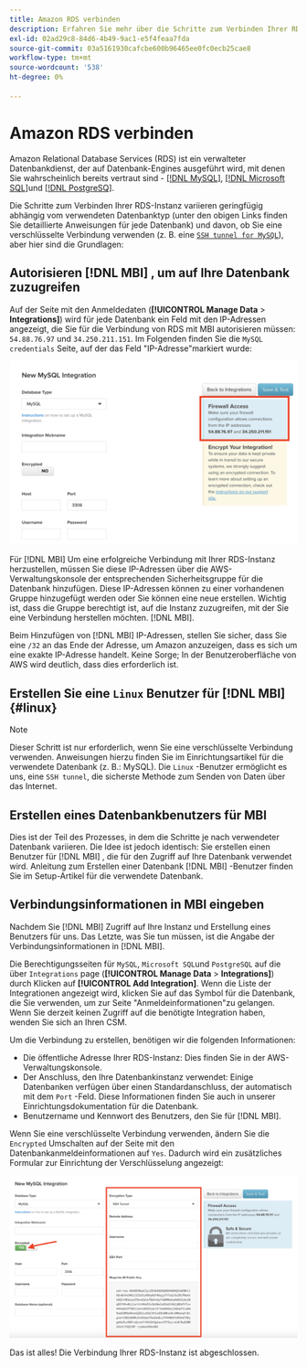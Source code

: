 ```yaml
---
title: Amazon RDS verbinden
description: Erfahren Sie mehr über die Schritte zum Verbinden Ihrer RDS-Instanz.
exl-id: 02ad29c8-84d6-4b49-9ac1-e5f4feaa7fda
source-git-commit: 03a5161930cafcbe600b96465ee0fc0ecb25cae8
workflow-type: tm+mt
source-wordcount: '538'
ht-degree: 0%

---
```


# Amazon RDS verbinden

Amazon Relational Database Services (RDS) ist ein verwalteter Datenbankdienst, der auf Datenbank-Engines ausgeführt wird, mit denen Sie wahrscheinlich bereits vertraut sind - [[!DNL MySQL]](../integrations/mysql-via-a-direct-connection.md), [[!DNL Microsoft SQL]](../integrations/microsoft-sql-server.md)und [[!DNL PostgreSQ]](../integrations/postgresql.md).

Die Schritte zum Verbinden Ihrer RDS-Instanz variieren geringfügig abhängig vom verwendeten Datenbanktyp (unter den obigen Links finden Sie detaillierte Anweisungen für jede Datenbank) und davon, ob Sie eine verschlüsselte Verbindung verwenden (z. B. eine [`SSH tunnel for MySQL`](../integrations/mysql-via-ssh-tunnel.md)), aber hier sind die Grundlagen:

## Autorisieren [!DNL MBI] , um auf Ihre Datenbank zuzugreifen

Auf der Seite mit den Anmeldedaten (**[!UICONTROL Manage Data** > **Integrations]**) wird für jede Datenbank ein Feld mit den IP-Adressen angezeigt, die Sie für die Verbindung von RDS mit MBI autorisieren müssen: `54.88.76.97` und `34.250.211.151`. Im Folgenden finden Sie die `MySQL credentials` Seite, auf der das Feld &quot;IP-Adresse&quot;markiert wurde:

![](../../../assets/RDS_IP.png)

Für [!DNL MBI] Um eine erfolgreiche Verbindung mit Ihrer RDS-Instanz herzustellen, müssen Sie diese IP-Adressen über die AWS-Verwaltungskonsole der entsprechenden Sicherheitsgruppe für die Datenbank hinzufügen. Diese IP-Adressen können zu einer vorhandenen Gruppe hinzugefügt werden oder Sie können eine neue erstellen. Wichtig ist, dass die Gruppe berechtigt ist, auf die Instanz zuzugreifen, mit der Sie eine Verbindung herstellen möchten. [!DNL MBI].

Beim Hinzufügen von [!DNL MBI] IP-Adressen, stellen Sie sicher, dass Sie eine `/32` an das Ende der Adresse, um Amazon anzuzeigen, dass es sich um eine exakte IP-Adresse handelt. Keine Sorge; In der Benutzeroberfläche von AWS wird deutlich, dass dies erforderlich ist.

## Erstellen Sie eine `Linux` Benutzer für [!DNL MBI] {#linux}

>[!NOTE]
>
>Dieser Schritt ist nur erforderlich, wenn Sie eine verschlüsselte Verbindung verwenden. Anweisungen hierzu finden Sie im Einrichtungsartikel für die verwendete Datenbank (z. B.: MySQL). Die `Linux` -Benutzer ermöglicht es uns, eine `SSH tunnel`, die sicherste Methode zum Senden von Daten über das Internet.

## Erstellen eines Datenbankbenutzers für MBI

Dies ist der Teil des Prozesses, in dem die Schritte je nach verwendeter Datenbank variieren. Die Idee ist jedoch identisch: Sie erstellen einen Benutzer für [!DNL MBI] , die für den Zugriff auf Ihre Datenbank verwendet wird. Anleitung zum Erstellen einer Datenbank [!DNL MBI] -Benutzer finden Sie im Setup-Artikel für die verwendete Datenbank.

## Verbindungsinformationen in MBI eingeben

Nachdem Sie [!DNL MBI] Zugriff auf Ihre Instanz und Erstellung eines Benutzers für uns. Das Letzte, was Sie tun müssen, ist die Angabe der Verbindungsinformationen in [!DNL MBI].

Die Berechtigungsseiten für `MySQL`, `Microsoft SQL`und `PostgreSQL` auf die über `Integrations` page (**[!UICONTROL Manage Data** > **Integrations]**) durch Klicken auf **[!UICONTROL Add Integration]**. Wenn die Liste der Integrationen angezeigt wird, klicken Sie auf das Symbol für die Datenbank, die Sie verwenden, um zur Seite &quot;Anmeldeinformationen&quot;zu gelangen. Wenn Sie derzeit keinen Zugriff auf die benötigte Integration haben, wenden Sie sich an Ihren CSM.

Um die Verbindung zu erstellen, benötigen wir die folgenden Informationen:

* Die öffentliche Adresse Ihrer RDS-Instanz: Dies finden Sie in der AWS-Verwaltungskonsole.
* Der Anschluss, den Ihre Datenbankinstanz verwendet: Einige Datenbanken verfügen über einen Standardanschluss, der automatisch mit dem `Port` -Feld. Diese Informationen finden Sie auch in unserer Einrichtungsdokumentation für die Datenbank.
* Benutzername und Kennwort des Benutzers, den Sie für [!DNL MBI].

Wenn Sie eine verschlüsselte Verbindung verwenden, ändern Sie die `Encrypted` Umschalten auf der Seite mit den Datenbankanmeldeinformationen auf `Yes`. Dadurch wird ein zusätzliches Formular zur Einrichtung der Verschlüsselung angezeigt:

![](../../../assets/sql-integration-encrypted-yes.png)

Das ist alles! Die Verbindung Ihrer RDS-Instanz ist abgeschlossen.
